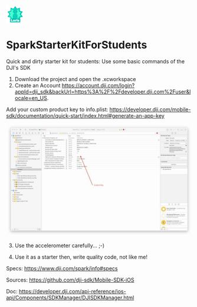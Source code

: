 [![Badge Loris](https://github.com/robinsimonklein/mabellemort/blob/master/loris-badge.png "Badge Loris")](https://github.com/DevLoris)

# SparkStarterKitForStudents
Quick and dirty starter kit for students: Use some basic commands of the DJI's SDK

1) Download the project and open the .xcworkspace
2) Create an Account https://account.dji.com/login?appId=dji_sdk&backUrl=https%3A%2F%2Fdeveloper.dji.com%2Fuser&locale=en_US. 

Add your custom product key to info.plist: https://developer.dji.com/mobile-sdk/documentation/quick-start/index.html#generate-an-app-key

![Screenshot](https://github.com/AlbanPerli/SparkStarterKitForStudents/blob/master/Sans%20titre.jpg)

3) Use the accelerometer carefully... ;-)

4) Use it as a starter then, write quality code, not like me!

Specs:
https://www.dji.com/spark/info#specs

Sources:
https://github.com/dji-sdk/Mobile-SDK-iOS

Doc:
https://developer.dji.com/api-reference/ios-api/Components/SDKManager/DJISDKManager.html
